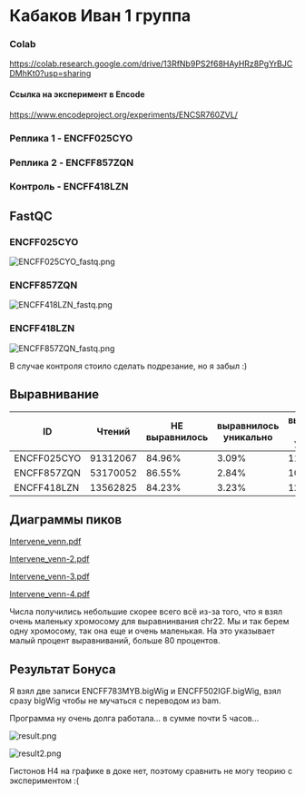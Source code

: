 # Кабаков Иван 1 группа

### Colab
https://colab.research.google.com/drive/13RfNb9PS2f68HAyHRz8PgYrBJCDMhKt0?usp=sharing

#### Ссылка на эксперимент в Encode 
https://www.encodeproject.org/experiments/ENCSR760ZVL/

### Реплика 1 - ENCFF025CYO
### Реплика 2 - ENCFF857ZQN
### Контроль - ENCFF418LZN

## FastQC

### ENCFF025CYO

![ENCFF025CYO_fastq.png](pictures%2FENCFF025CYO_fastq.png)

### ENCFF857ZQN

![ENCFF418LZN_fastq.png](pictures%2FENCFF418LZN_fastq.png)

### ENCFF418LZN

![ENCFF857ZQN_fastq.png](pictures%2FENCFF857ZQN_fastq.png)

В случае контроля стоило сделать подрезание, но я забыл :)

## Выравнивание

| ID | Чтений | НЕ выравнилось | выравнилось уникально | выравнилось НЕ-уникально |
|-|-|-|-|-|
| ENCFF025CYO | 91312067 | 84.96% | 3.09% | 11.95% |
| ENCFF857ZQN | 53170052 | 86.55% | 2.84% | 10.61% |
| ENCFF418LZN | 13562825 | 84.23% | 3.23% | 12.54% |

## Диаграммы пиков

[Intervene_venn.pdf](data%2FIntervene_venn.pdf)

[Intervene_venn-2.pdf](data%2FIntervene_venn-2.pdf)

[Intervene_venn-3.pdf](data%2FIntervene_venn-3.pdf)

[Intervene_venn-4.pdf](data%2FIntervene_venn-4.pdf)

Числа получились небольшие скорее всего всё из-за того, 
что я взял очень маленьку хромосому для выравнинвания chr22. Мы и так
берем одну хромосому, так она еще и очень маленькая. На это указывает
малый процент выравниваний, больше 80 процентов.

## Результат Бонуса

Я взял две записи ENCFF783MYB.bigWig и ENCFF502IGF.bigWig, взял сразу bigWig чтобы не мучаться с переводом из bam.

Программа ну очень долга работала... в сумме почти 5 часов...

![result.png](pictures%2Fresult.png)

![result2.png](pictures%2Fresult2.png)

Гистонов H4 на графике в доке нет, поэтому сравнить не могу
теорию с экспериментом :(